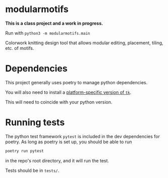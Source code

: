 # modularmotifs

**This is a class project and a work in progress.**

Run with `python3 -m modularmotifs.main`

Colorwork knitting design tool that allows modular editing, placement, tiling, etc. of motifs.


# Dependencies
This project generally uses poetry to manage python dependencies.

You will also need to install a [platform-specific version of
`tk`](https://stackoverflow.com/questions/25905540/importerror-no-module-named-tkinter).


This will need to coincide with your python version.


# Running tests
The python test framework `pytest` is included in the dev dependencies
for poetry. As long as poetry is set up, you should be able to run

```bash
poetry run pytest
```

in the repo's root directory, and it will run the test.

Tests should be in `tests/`.
